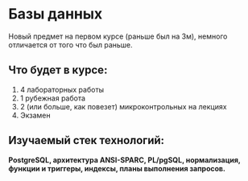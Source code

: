 # Базы данных

Новый предмет на первом курсе (раньше был на 3м), немного отличается от того что был раньше.

## Что будет в курсе:
1. 4 лабораторных работы
2. 1 рубежная работа
3. 2 (или больше, как повезет) микроконтрольных на лекциях
4. Экзамен


## Изучаемый стек технологий:

**PostgreSQL, архитектура ANSI-SPARC, PL/pgSQL, нормализация, функции и триггеры, индексы, планы выполнения запросов.**
